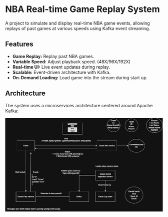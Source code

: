 # NBA Real-time Game Replay System

A project to simulate and display real-time NBA game events, allowing replays of past games at various speeds using Kafka event streaming.

## Features

* **Game Replay:** Replay past NBA games.
* **Variable Speed:** Adjust playback speed. (48X/96X/192X)
* **Real-time UI:** Live event updates during replay.
* **Scalable:** Event-driven architecture with Kafka.
* **On-Demand Loading:** Load game into the stream during start up.

## Architecture

The system uses a microservices architecture centered around Apache Kafka:

![Real-time NBA Architecture](./docs/real-time-NBA-architecture.drawio.png)

